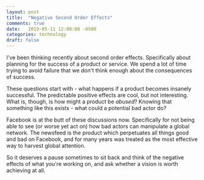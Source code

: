 ```yaml
---
layout: post
title:  "Negative Second Order Effects"
comments: true
date:   2019-05-11 12:00:00 -0500
categories: technology
draft: false
---
```


I've been thinking recently about second order effects. Specifically about planning for the success of a product or service. We spend a lot of time trying to avoid failure that we don't think enough about the consequences of success. 

These questions start with - what happens if a product becomes insanely successful. The predictable positive effects are cool, but not interesting. What is, though, is how might a product be _abused_? Knowing that something like this exists - what could a potential bad actor do? 

Facebook is at the butt of these discussions now. Specifically for not being able to see (or worse yet act on) how bad actors can manipulate a global network. The newsfeed is the product which perpetuates all things good and bad on Facebook, and for many years was treated as the most effective way to harvest global attention.

So it deserves a pause sometimes to sit back and think of the negative effects of what you're working on, and ask whether a vision is worth achieving at all.